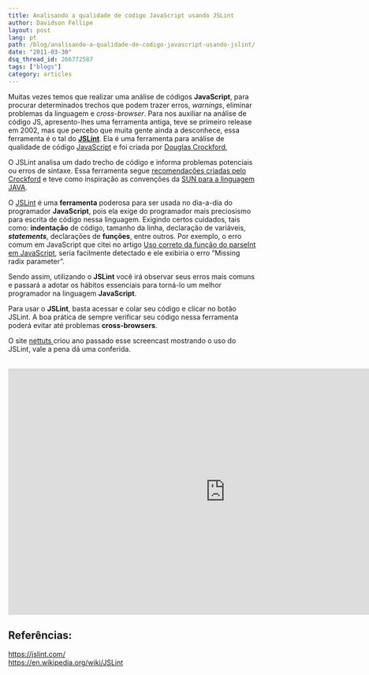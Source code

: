 ```yaml
---
title: Analisando a qualidade de código JavaScript usando JSLint
author: Davidson Fellipe
layout: post
lang: pt
path: /blog/analisando-a-qualidade-de-codigo-javascript-usando-jslint/
date: "2011-03-30"
dsq_thread_id: 266772587
tags: ["blogs"]
category: articles
---
```


Muitas vezes temos que realizar uma análise de códigos **JavaScript**, para procurar determinados trechos que podem trazer erros, _warnings_, eliminar problemas da linguagem e _cross-browser_. Para nos auxiliar na análise de código JS, apresento-lhes uma ferramenta antiga, teve se primeiro release em 2002, mas que percebo que muita gente ainda a desconhece, essa ferramenta é o tal do **[JSLint][1]**. Ela é uma ferramenta para análise de qualidade de código [JavaScript][2] e foi criada por [Douglas Crockford][3],

[1]: https://jslint.com
[2]: https://pt.wikipedia.org/wiki/JavaScript
[3]: https://www.crockford.com/ "Site do Douglas Crockford"

O JSLint analisa um dado trecho de código e informa problemas potenciais ou erros de sintaxe. Essa ferramenta segue [recomendações criadas pelo Crockford][4] e teve como inspiração as convenções da [SUN para a linguagem JAVA][5].

[4]: https://crockford.com/code.html
[5]: http://www.oracle.com/technetwork/java/codeconv-138413.html

O [JSLint][6] é uma **ferramenta** poderosa para ser usada no dia-a-dia do programador **JavaScript**, pois ela exige do programador mais preciosismo para escrita de código nessa linguagem. Exigindo certos cuidados, tais como: **indentação** de código, tamanho da linha, declaração de variáveis, **_statements_**, declarações de **funções**, entre outros. Por exemplo, o erro comum em JavaScript que citei no artigo [Uso correto da função do parseInt em JavaScript][7], seria facilmente detectado e ele exibiria o erro “Missing radix parameter”.

[6]: https://www.jslint.com/
[7]: https://fellipe.com/blog/uso-correto-da-funcao-do-parseint-em-javascript/

Sendo assim, utilizando o **JSLint** você irá observar seus erros mais comuns e passará a adotar os hábitos essenciais para torná-lo um melhor programador na linguagem **JavaScript**.

Para usar o **JSLint**, basta acessar e colar seu código e clicar no botão JSLint. A boa prática de sempre verificar seu código nessa ferramenta poderá evitar até problemas **cross-browsers**.

O site [nettuts ][8] criou ano passado esse screencast mostrando o uso do JSLint, vale a pena dá uma conferida.

[8]: https://code.tutsplus.com/

<br />

<iframe width="880" height="500" src="https://www.youtube.com/embed/gz2mBQBp4XE" frameBorder="0" allow="accelerometer; autoplay; encrypted-media; gyroscope; picture-in-picture" allowFullScreen></iframe>

## Referências:

<p><a href="https://jslint.com/" target="_blank">https://jslint.com/</a><br />
<a href="https://en.wikipedia.org/wiki/JSLint" target="_blank">https://en.wikipedia.org/wiki/JSLint</a></p>
